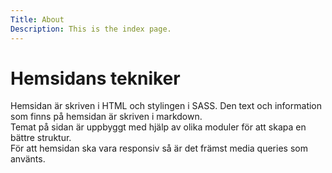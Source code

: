 ```yaml
---
Title: About
Description: This is the index page.
---
```


Hemsidans tekniker
==========================

Hemsidan är skriven i HTML och stylingen i SASS. Den text och information som finns på hemsidan är skriven i markdown.
<br>
Temat på sidan är uppbyggt med hjälp av olika moduler för att skapa en bättre struktur.
<br>
För att hemsidan ska vara responsiv så är det främst media queries som använts.